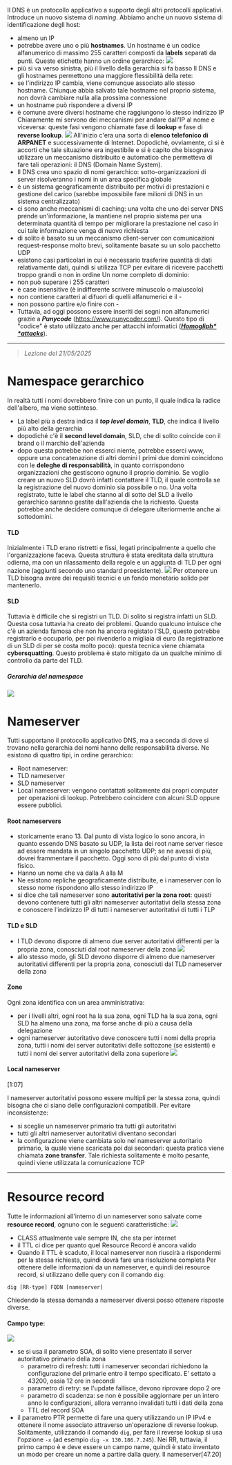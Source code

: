 Il DNS è un protocollo applicativo a supporto degli altri protocolli applicativi. Introduce un nuovo sistema di *naming*.
Abbiamo anche un nuovo sistema di identificazione degll host:
- almeno un IP
- potrebbe avere uno  o più **hostnames**.
Un hostname è un codice alfanumerico di massimo 255 caratteri composti da **labels** separati da punti. Queste etichette hanno un ordine gerarchico:
![](Images/Pasted%20image%2020250516123045.png)
- più si va verso sinistra, più il livello della gerarchia si fa basso
Il DNS  e gli hostnames permettono una maggiore flessibilità della rete:
- se l'indirizzo IP cambia, viene comunque associato allo stesso hostname. Chiunque abbia salvato tale hostname nel proprio sistema, non dovrà cambiare nulla alla prossima connessione 
- un hostname può rispondere a diversi IP
- è comune avere diversi hostname che raggiungono lo stesso indirizzo IP
Chiaramente mi servono dei meccanismi per andare dall'IP al nome e viceversa: queste fasi vengono chiamate fase di **lookup** e fase di **reverse lookup**. 
![](Images/Pasted%20image%2020250516123530.png)
All'inizio c'era una sorta di **elenco telefonico di ARPANET** e successivamente di Internet. Dopodiché, ovviamente, ci si è accorti che tale situazione era ingestibile e si è capito che bisognava utilizzare un meccanismo distribuito e automatico che permetteva di fare tali operazioni: il DNS (Domain Name System).
- Il DNS crea uno spazio di nomi gerarchico: sotto-organizzazioni di server risolveranno i nomi in un area specifica globale
- è un sistema geograficamente distribuito per motivi di prestazioni e gestione del carico (sarebbe impossibile fare milioni di  DNS in un sistema centralizzato)
- ci sono anche meccanismi di caching: una volta che uno dei server DNS prende un'informazione, la mantiene nel proprio sistema per una determinata quantità di tempo per migliorare la prestazione nel caso in cui tale informazione venga di nuovo richiesta
- di solito è basato su un meccanismo client-server con comunicazioni request-response molto brevi, solitamente basate su un solo pacchetto UDP
- esistono casi particolari in cui è necessario trasferire quantità di dati relativamente dati, quindi si utilizza TCP per evitare di ricevere pacchetti troppo grandi o non in ordine
Un nome completo di dominio:
- non può superare i 255 caratteri
- è case insensitive (è indifferente scrivere minuscolo o maiuscolo)
- non contiene caratteri al difuori di quelli alfanumerici e il -
- non possono partire e/o finire con -
- Tuttavia, ad oggi possono essere inseriti dei segni non alfanumerici grazie a ***Punycode*** (https://www.punycoder.com/). Questo tipo di "codice" è stato utilizzato anche per attacchi informatici (***[Homogliph* *attacks](https://it.wikipedia.org/wiki/Attacco_omografico)***).
---
 >*Lezione del 21/05/2025*
# Namespace gerarchico
In realtà tutti i nomi dovrebbero finire con un punto, il quale indica la radice dell'albero, ma viene sottinteso. 
- La label più a destra indica il ***top level domain***, **TLD**, che indica il livello più alto della gerarchia
- dopodiché c'è il **second level domain**, SLD, che di solito coincide con il brand o il marchio dell'azienda 
- dopo questa potrebbe non esserci niente, potrebbe esserci www, oppure una concatenazione di altri domini
I primi due domini coincidono con le **deleghe di responsabilità**, in quanto corrispondono organizzazioni che gestiscono ognuno il proprio dominio.
Se voglio creare un nuovo SLD dovrò infatti contattare il TLD, il quale controlla se la registrazione del nuovo dominio sia possibile o no. Una volta registrato, tutte le label che stanno al di sotto del SLD a livello gerarchico saranno gestite dall'azienda che la richiesto. Questa potrebbe anche decidere comunque di delegare ulteriormente anche ai sottodomini.
#### TLD
Inizialmente i TLD erano ristretti e fissi, legati principalmente a quello che l'organizzazione faceva. Questa struttura è stata ereditata dalla struttura odierna, ma con un rilassamento della regole e un aggiunta di TLD per ogni nazione (aggiunti secondo uno standard preesistente).
![](Images/Pasted%20image%2020250521123328.png)
Per ottenere un TLD bisogna avere dei requisiti tecnici e un fondo monetario solido per mantenerlo.
#### SLD
Tuttavia è difficile che si registri un TLD. Di solito si registra infatti un SLD. Questa cosa tuttavia ha creato dei problemi. Quando qualcuno intuisce che c'è un azienda famosa che non ha ancora registato l'SLD, questo potrebbe registrarlo e occuparlo, per poi rivenderlo a migliaia di euro (la registrazione di un SLD di per sè costa molto poco): questa tecnica viene chiamata **cybersquatting**. Questo problema è stato mitigato da un qualche minimo di controllo da parte del TLD.
##### Gerarchia del namespace
![](Images/Pasted%20image%2020250521124056.png)
# Nameserver
Tutti supportano il protocollo applicativo DNS, ma a seconda di dove si trovano nella gerarchia dei nomi hanno delle responsabilità diverse. Ne esistono di quattro tipi, in ordine gerarchico:
- Root nameserver:
- TLD nameserver
- SLD nameserver
- Local nameserver: vengono contattati solitamente dai propri computer per operazioni di lookup. Potrebbero coincidere con alcuni SLD oppure essere pubblici.
#### Root nameservers
- storicamente erano 13. Dal punto di vista logico lo sono ancora, in quanto essendo DNS basato su UDP, la lista dei root name server riesce ad essere mandata in un singolo pacchetto UDP; se ne avessi di più, dovrei frammentare il pacchetto. Oggi sono di più dal punto di vista fisico.
- Hanno un nome che va dalla A alla M
- Ne esistono repliche geograficamente distribuite, e i nameserver con lo stesso nome rispondono allo stesso indirizzo IP
- si dice che tali nameserver sono **autoritativi per la zona root**: questi devono contenere tutti gli altri nameserver autoritativi della stessa zona e conoscere l'indirizzo IP di tutti i nameserver autoritativi di tutti i TLP
#### TLD e SLD
- I TLD devono disporre di almeno due server autoritativi differenti per la propria zona, conosciuti dal root nameserver della zona
![](Images/Pasted%20image%2020250521130027.png)
- allo stesso modo, gli SLD devono disporre di almeno due nameserver autoritativi differenti per la propria zona, conosciuti dal TLD nameserver della zona
#### Zone
Ogni zona identifica con un area amministrativa:
- per i livelli altri, ogni root ha la sua zona, ogni TLD ha la sua zona, ogni SLD ha almeno una zona, ma forse anche di più a causa della delegazione
- ogni nameserver autoritativo deve conoscere tutti i nomi della propria zona, tutti i nomi dei server autoritativi delle sottozone (se esistenti) e tutti i nomi dei server autoritativi della zona superiore
![](Images/Pasted%20image%2020250521130717.png)
#### Local nameserver
[1:07]

I nameserver autoritativi possono essere multipli per la stessa zona, quindi bisogna che ci siano delle configurazioni compatibili. Per evitare inconsistenze:
- si sceglie un nameserver primario tra tutti gli autoritativi
- tutti gli altri nameserver autoritativi diventano secondari
- la configurazione viene cambiata solo nel nameserver autoritario primario, la quale viene scaricata poi dai secondari: questa pratica viene chiamata **zone transfer**. Tale richiesta solitamente è molto pesante, quindi viene utilizzata la comunicazione TCP
---
# Resource record
Tutte le informazioni all'interno di un nameserver sono salvate come **resource record**, ognuno con le seguenti caratteristiche:
![](Images/Pasted%20image%2020250521132348.png)
- CLASS attualmente vale sempre IN, che sta per internet
- il TTL ci dice per quanto quel Resource Record è ancora valido
- Quando il TTL è scaduto, il local nameserver non riuscirà a rispondermi per la stessa richiesta, quindi dovrà fare una risoluzione completa
Per ottenere delle informazioni da un nameserver, e quindi dei resource record, si utilizzano delle query con il comando `dig`:
```
dig [RR-type] FQDN [nameserver]
```
Chiedendo la stessa domanda a nameserver diversi posso ottenere risposte diverse.
#### Campo type:
![](Images/Pasted%20image%2020250521132612.png)
- se si usa il parametro SOA, di solito viene presentato il server autoritativo primario della zona
	- parametro di refresh: tutti i nameserver secondari richiedono la configurazione del primarie entro il tempo specificato. E' settato a 43200, ossia 12 ore in secondi
	- parametro di retry: se l'update fallisce, devono riprovare dopo 2 ore
	- parametro di scadenza: se non è possibile aggiornare per un intero anno le configurazioni, allora verranno invalidati tutti i dati della zona
	- TTL del record SOA
- il parametro PTR permette di fare una query utilizzando un IP IPv4 e ottenere il nome associato attraverso un'operazione di reverse lookup. Solitamente, utilizzando il comando `dig`, per fare il reverse lookup si usa l'opzione `-x` (ad esempio `dig -x 130.186.7.245`). Nei RR, tuttavia, il primo campo è e deve essere un campo name, quindi è stato inventato un modo per creare un nome a partire dalla query.
Il nameserver[47.20]
